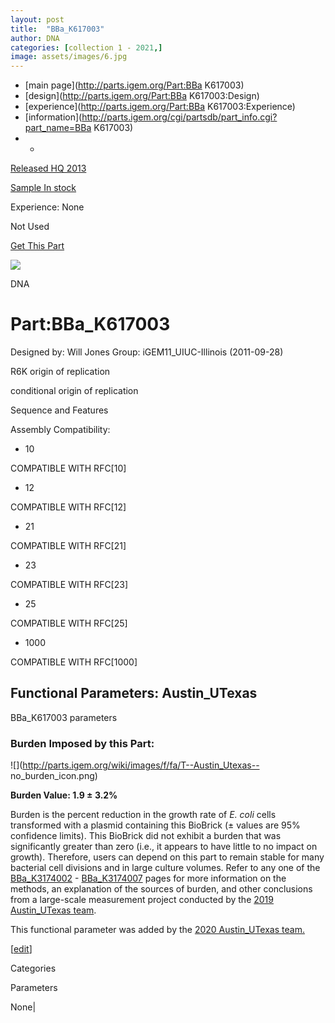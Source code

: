```yaml
---
layout: post
title:  "BBa_K617003"
author: DNA
categories: [collection 1 - 2021,] 
image: assets/images/6.jpg
---
```



  * [main page](http://parts.igem.org/Part:BBa K617003)
  * [design](http://parts.igem.org/Part:BBa K617003:Design)
  * [experience](http://parts.igem.org/Part:BBa K617003:Experience)
  * [information](http://parts.igem.org/cgi/partsdb/part_info.cgi?part_name=BBa K617003)
  *   * 

[Released HQ 2013](http://parts.igem.org/Help:Part_Status_Box)

[Sample In stock](http://parts.igem.org/Help:Part_Status_Box)

Experience: None

Not Used

[ Get This Part](http://parts.igem.org/partsdb/get_part.cgi?part=BBa_K617003)

![](http://parts.igem.org/images/partbypart/icon_dna.png)

DNA

# Part:BBa_K617003

Designed by: Will Jones   Group: iGEM11_UIUC-Illinois   (2011-09-28)

  
R6K origin of replication

conditional origin of replication

Sequence and Features

  

Assembly Compatibility:

  * 10

COMPATIBLE WITH RFC[10]

  * 12

COMPATIBLE WITH RFC[12]

  * 21

COMPATIBLE WITH RFC[21]

  * 23

COMPATIBLE WITH RFC[23]

  * 25

COMPATIBLE WITH RFC[25]

  * 1000

COMPATIBLE WITH RFC[1000]

  

  

## Functional Parameters: Austin_UTexas

BBa_K617003 parameters

### Burden Imposed by this Part:

![](http://parts.igem.org/wiki/images/f/fa/T--Austin_Utexas--
no_burden_icon.png)

**Burden Value: 1.9 ± 3.2%**

Burden is the percent reduction in the growth rate of _E. coli_ cells
transformed with a plasmid containing this BioBrick (± values are 95%
confidence limits). This BioBrick did not exhibit a burden that was
significantly greater than zero (i.e., it appears to have little to no impact
on growth). Therefore, users can depend on this part to remain stable for many
bacterial cell divisions and in large culture volumes. Refer to any one of the
[BBa_K3174002](http://parts.igem.org/Part:BBa_K3174002) \-
[BBa_K3174007](http://parts.igem.org/Part:BBa_K3174007) pages for more
information on the methods, an explanation of the sources of burden, and other
conclusions from a large-scale measurement project conducted by the [2019
Austin_UTexas team](http://2019.igem.org/Team:Austin_UTexas).

This functional parameter was added by the [2020 Austin_UTexas
team.](http://2020.igem.org/Team:Austin_UTexas/Contribution)

[[edit](http://parts.igem.org/partsdb/part_info.cgi?part_name=BBa_K617003)]

Categories

Parameters

None|

